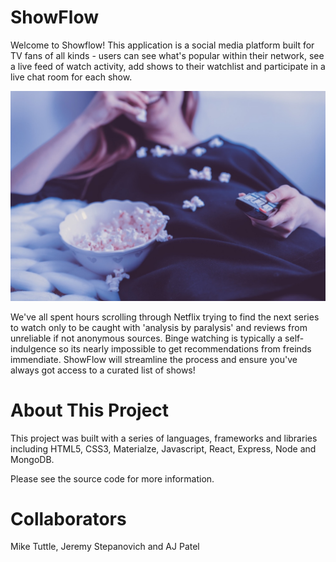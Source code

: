 # ShowFlow
Welcome to Showflow! This application is a social media platform built for TV fans of all kinds - users can see what's popular within their network, see a live feed of watch activity, add shows to their watchlist and participate in a live chat room for each show.

<img src='./client/src/images/showflowlogin.jpg' />

We've all spent hours scrolling through Netflix trying to find the next series to watch only to be caught with 'analysis by paralysis' and reviews from unreliable if not anonymous sources. Binge watching is typically a self-indulgence so its nearly impossible to get recommendations from freinds immendiate. ShowFlow will streamline the process and ensure you've always got access to a curated list of shows!

# About This Project
This project was built with a series of languages, frameworks and libraries including HTML5, CSS3, Materialze, Javascript, React, Express, Node and MongoDB.

Please see the source code for more information.

# Collaborators
Mike Tuttle, Jeremy Stepanovich and AJ Patel